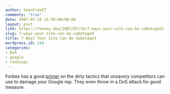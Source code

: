```yaml
---
author: SeanFromIT
comments: "true"
date: 2007-07-10 15:50:00+00:00
layout: post
link: https://feeney.mba/2007/07/10/7-ways-your-site-can-be-sabotaged/
slug: 7-ways-your-site-can-be-sabotaged
title: 7 Ways Your Site Can Be Sabotaged
wordpress_id: 244
categories:
- DoS
- google
- rankings
---
```


Forbes has a good [primer](http://www.forbes.com/2007/06/28/negative-search-google-tech-ebiz-cx_ag_0628seo.html) on the dirty tactics that unsavory competitors can use to damage your Google rep. They even throw in a DoS attack for good measure.
